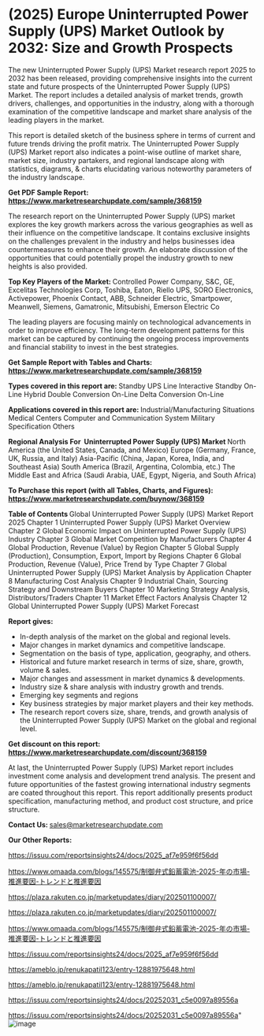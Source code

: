 # (2025) Europe Uninterrupted Power Supply (UPS) Market Outlook by 2032: Size and Growth Prospects

The new Uninterrupted Power Supply (UPS) Market research report 2025 to 2032 has been released, providing comprehensive insights into the current state and future prospects of the Uninterrupted Power Supply (UPS) Market. The report includes a detailed analysis of market trends, growth drivers, challenges, and opportunities in the industry, along with a thorough examination of the competitive landscape and market share analysis of the leading players in the market.

This report is detailed sketch of the business sphere in terms of current and future trends driving the profit matrix. The Uninterrupted Power Supply (UPS) Market report also indicates a point-wise outline of market share, market size, industry partakers, and regional landscape along with statistics, diagrams, &amp; charts elucidating various noteworthy parameters of the industry landscape.

<strong><b>Get PDF Sample Report: <a href=https://www.marketresearchupdate.com/sample/368159>https://www.marketresearchupdate.com/sample/368159</a></b></strong>

The research report on the Uninterrupted Power Supply (UPS) market explores the key growth markers across the various geographies as well as their influence on the competitive landscape. It contains exclusive insights on the challenges prevalent in the industry and helps businesses idea countermeasures to enhance their growth. An elaborate discussion of the opportunities that could potentially propel the industry growth to new heights is also provided.

<strong><b>Top Key Players of the Market:
</b></strong>Controlled Power Company, S&C, GE, Excelitas Technologies Corp, Toshiba, Eaton, Riello UPS, SORO Electronics, Activepower, Phoenix Contact, ABB, Schneider Electric, Smartpower, Meanwell, Siemens, Gamatronic, Mitsubishi, Emerson Electric Co<strong><b>
</b></strong>

The leading players are focusing mainly on technological advancements in order to improve efficiency. The long-term development patterns for this market can be captured by continuing the ongoing process improvements and financial stability to invest in the best strategies.

<strong><b>Get Sample Report with Tables and Charts: <a href=https://www.marketresearchupdate.com/sample/368159>https://www.marketresearchupdate.com/sample/368159</a></b></strong>

<strong><b>Types covered in this report are:
</b></strong>Standby UPS
Line Interactive
Standby On-Line Hybrid
Double Conversion On-Line
Delta Conversion On-Line<strong><b>
</b></strong>

<strong><b>Applications covered in this report are:
</b></strong>Industrial/Manufacturing Situations
Medical Centers
Computer and Communication System
Military Specification
Others<strong><b>
</b></strong>

<strong><b>Regional Analysis For  Uninterrupted Power Supply (UPS) Market</b></strong><strong><b>
</b></strong>North America (the United States, Canada, and Mexico)
Europe (Germany, France, UK, Russia, and Italy)
Asia-Pacific (China, Japan, Korea, India, and Southeast Asia)
South America (Brazil, Argentina, Colombia, etc.)
The Middle East and Africa (Saudi Arabia, UAE, Egypt, Nigeria, and South Africa)

<strong><b>To Purchase this report (with all Tables, Charts, and Figures): <a href=https://www.marketresearchupdate.com/buynow/368159>https://www.marketresearchupdate.com/buynow/368159</a></b></strong>

<strong><b>Table of Contents</b></strong><strong><b>
</b></strong>Global Uninterrupted Power Supply (UPS) Market Report 2025
Chapter 1 Uninterrupted Power Supply (UPS) Market Overview
Chapter 2 Global Economic Impact on Uninterrupted Power Supply (UPS) Industry
Chapter 3 Global Market Competition by Manufacturers
Chapter 4 Global Production, Revenue (Value) by Region
Chapter 5 Global Supply (Production), Consumption, Export, Import by Regions
Chapter 6 Global Production, Revenue (Value), Price Trend by Type
Chapter 7 Global Uninterrupted Power Supply (UPS) Market Analysis by Application
Chapter 8 Manufacturing Cost Analysis
Chapter 9 Industrial Chain, Sourcing Strategy and Downstream Buyers
Chapter 10 Marketing Strategy Analysis, Distributors/Traders
Chapter 11 Market Effect Factors Analysis
Chapter 12 Global Uninterrupted Power Supply (UPS) Market Forecast

<strong><b>Report gives:</b></strong>

- In-depth analysis of the market on the global and regional levels.
- Major changes in market dynamics and competitive landscape.
- Segmentation on the basis of type, application, geography, and others.
- Historical and future market research in terms of size, share, growth, volume &amp; sales.
- Major changes and assessment in market dynamics &amp; developments.
- Industry size &amp; share analysis with industry growth and trends.
- Emerging key segments and regions
- Key business strategies by major market players and their key methods.
- The research report covers size, share, trends, and growth analysis of the Uninterrupted Power Supply (UPS) Market on the global and regional level.

<strong><b>Get discount on this report: <a href=https://www.marketresearchupdate.com/discount/368159>https://www.marketresearchupdate.com/discount/368159</a></b></strong>

At last, the Uninterrupted Power Supply (UPS) Market report includes investment come analysis and development trend analysis. The present and future opportunities of the fastest growing international industry segments are coated throughout this report. This report additionally presents product specification, manufacturing method, and product cost structure, and price structure.

<strong><b>Contact Us:
</b></strong>sales@marketresearchupdate.com

<strong>Our Other Reports:</strong>

<a href=https://issuu.com/reportsinsights24/docs/2025_af7e959f6f56dd>https://issuu.com/reportsinsights24/docs/2025_af7e959f6f56dd</a>

<a href=https://www.omaada.com/blogs/145575/制御弁式鉛蓄電池-2025-年の市場-推進要因-トレンドと推進要因>https://www.omaada.com/blogs/145575/制御弁式鉛蓄電池-2025-年の市場-推進要因-トレンドと推進要因</a>

<a href=https://plaza.rakuten.co.jp/marketupdates/diary/202501100007/>https://plaza.rakuten.co.jp/marketupdates/diary/202501100007/</a>

<a href=https://plaza.rakuten.co.jp/marketupdates/diary/202501100007/>https://plaza.rakuten.co.jp/marketupdates/diary/202501100007/</a>

<a href=https://www.omaada.com/blogs/145575/制御弁式鉛蓄電池-2025-年の市場-推進要因-トレンドと推進要因>https://www.omaada.com/blogs/145575/制御弁式鉛蓄電池-2025-年の市場-推進要因-トレンドと推進要因</a>

<a href=https://issuu.com/reportsinsights24/docs/2025_af7e959f6f56dd>https://issuu.com/reportsinsights24/docs/2025_af7e959f6f56dd</a>

<a href=https://ameblo.jp/renukapatil123/entry-12881975648.html>https://ameblo.jp/renukapatil123/entry-12881975648.html</a>

<a href=https://ameblo.jp/renukapatil123/entry-12881975648.html>https://ameblo.jp/renukapatil123/entry-12881975648.html</a>

<a href=https://issuu.com/reportsinsights24/docs/20252031_c5e0097a89556a>https://issuu.com/reportsinsights24/docs/20252031_c5e0097a89556a</a>

<a href=https://issuu.com/reportsinsights24/docs/20252031_c5e0097a89556a>https://issuu.com/reportsinsights24/docs/20252031_c5e0097a89556a</a>"
![image](https://github.com/user-attachments/assets/ab61e884-b944-40c2-b117-d940517e1d80)
